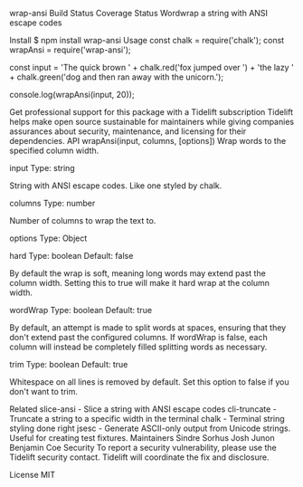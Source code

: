 wrap-ansi Build Status Coverage Status
Wordwrap a string with ANSI escape codes

Install
$ npm install wrap-ansi
Usage
const chalk = require('chalk');
const wrapAnsi = require('wrap-ansi');

const input = 'The quick brown ' + chalk.red('fox jumped over ') +
	'the lazy ' + chalk.green('dog and then ran away with the unicorn.');

console.log(wrapAnsi(input, 20));


Get professional support for this package with a Tidelift subscription
Tidelift helps make open source sustainable for maintainers while giving companies
assurances about security, maintenance, and licensing for their dependencies.
API
wrapAnsi(input, columns, [options])
Wrap words to the specified column width.

input
Type: string

String with ANSI escape codes. Like one styled by chalk.

columns
Type: number

Number of columns to wrap the text to.

options
Type: Object

hard
Type: boolean
Default: false

By default the wrap is soft, meaning long words may extend past the column width. Setting this to true will make it hard wrap at the column width.

wordWrap
Type: boolean
Default: true

By default, an attempt is made to split words at spaces, ensuring that they don't extend past the configured columns. If wordWrap is false, each column will instead be completely filled splitting words as necessary.

trim
Type: boolean
Default: true

Whitespace on all lines is removed by default. Set this option to false if you don't want to trim.

Related
slice-ansi - Slice a string with ANSI escape codes
cli-truncate - Truncate a string to a specific width in the terminal
chalk - Terminal string styling done right
jsesc - Generate ASCII-only output from Unicode strings. Useful for creating test fixtures.
Maintainers
Sindre Sorhus
Josh Junon
Benjamin Coe
Security
To report a security vulnerability, please use the Tidelift security contact. Tidelift will coordinate the fix and disclosure.

License
MIT
